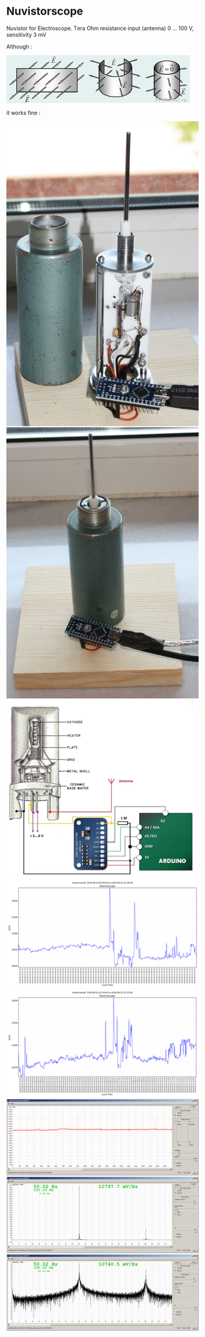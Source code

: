 # Nuvistorscope
Nuvistor for Electroscope. Тera Ohm resistance input (antenna) 0 ... 100 V, sensitivity 3 mV

Although :

![](./pictures/4807.jpg)

it works fine :

![](./pictures/nuvistor_w.jpg)
![](./pictures/nuvistor_f.jpg)
![](./pictures/nuvistor_scope.jpg)
![](./pictures/201806141239_ADS1115_volt_1M_data_eventoverall.png)
![](./pictures/201806151315_ADS1115_volt_1M_data_eventoverall.png)
![](./pictures/2018_06_14_21_35_03.png)
![](./pictures/2018_06_14_21_37_40.png)
![](./pictures/2018_06_14_21_41_13.png)


